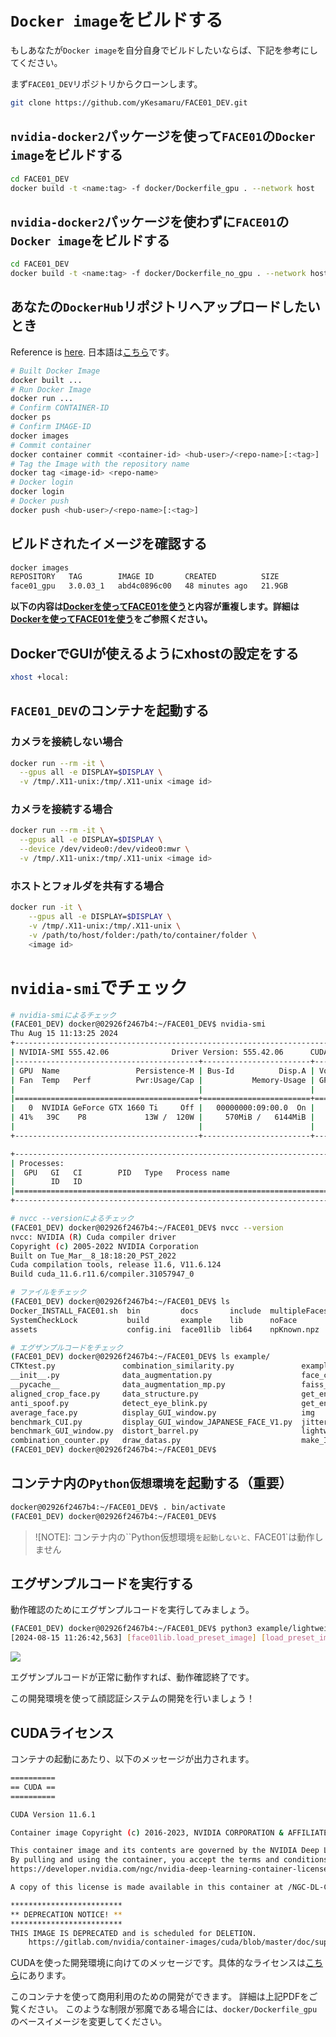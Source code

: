 # `Docker image`をビルドする
もしあなたが`Docker image`を自分自身でビルドしたいならば、下記を参考にしてください。

まず`FACE01_DEV`リポジトリからクローンします。
```bash
git clone https://github.com/yKesamaru/FACE01_DEV.git
```


## `nvidia-docker2`パッケージを使って`FACE01`の`Docker image`をビルドする
```bash
cd FACE01_DEV
docker build -t <name:tag> -f docker/Dockerfile_gpu . --network host
```


## `nvidia-docker2`パッケージを**使わずに**`FACE01`の`Docker image`をビルドする
```bash
cd FACE01_DEV
docker build -t <name:tag> -f docker/Dockerfile_no_gpu . --network host
```


## あなたの`DockerHub`リポジトリへアップロードしたいとき
Reference is [here](https://docs.docker.com/docker-hub/repos/#pushing-a-docker-container-image-to-docker-hub).
日本語は[こちら](https://zenn.dev/katan/articles/1d5ff92fd809e7)です。
```bash
# Built Docker Image
docker built ...
# Run Docker Image
docker run ...
# Confirm CONTAINER-ID
docker ps
# Confirm IMAGE-ID
docker images
# Commit container
docker container commit <container-id> <hub-user>/<repo-name>[:<tag>]
# Tag the Image with the repository name
docker tag <image-id> <repo-name>
# Docker login
docker login
# Docker push
docker push <hub-user>/<repo-name>[:<tag>]
```


## ビルドされたイメージを確認する
```bash
docker images
REPOSITORY   TAG        IMAGE ID       CREATED          SIZE
face01_gpu   3.0.03_1   abd4c0896c00   48 minutes ago   21.9GB
```


**以下の内容は[Dockerを使ってFACE01を使う](https://ykesamaru.github.io/FACE01_DEV/step_by_step/docker.html#dockerface01)と内容が重複します。詳細は[Dockerを使ってFACE01を使う](https://ykesamaru.github.io/FACE01_DEV/step_by_step/docker.html#dockerface01)をご参照ください。**

## DockerでGUIが使えるようにxhostの設定をする
```bash
xhost +local:
```

## `FACE01_DEV`のコンテナを起動する
### カメラを**接続しない**場合
```bash
docker run --rm -it \
  --gpus all -e DISPLAY=$DISPLAY \
  -v /tmp/.X11-unix:/tmp/.X11-unix <image id>
```
### カメラを接続する場合
```bash
docker run --rm -it \
  --gpus all -e DISPLAY=$DISPLAY \
  --device /dev/video0:/dev/video0:mwr \
  -v /tmp/.X11-unix:/tmp/.X11-unix <image id>
```

### ホストとフォルダを共有する場合
```bash
docker run -it \
    --gpus all -e DISPLAY=$DISPLAY \
    -v /tmp/.X11-unix:/tmp/.X11-unix \
    -v /path/to/host/folder:/path/to/container/folder \
    <image id>
```

# `nvidia-smi`でチェック
```bash
# nvidia-smiによるチェック
(FACE01_DEV) docker@02926f2467b4:~/FACE01_DEV$ nvidia-smi
Thu Aug 15 11:13:25 2024
+-----------------------------------------------------------------------------------------+
| NVIDIA-SMI 555.42.06              Driver Version: 555.42.06      CUDA Version: 12.5     |
|-----------------------------------------+------------------------+----------------------+
| GPU  Name                 Persistence-M | Bus-Id          Disp.A | Volatile Uncorr. ECC |
| Fan  Temp   Perf          Pwr:Usage/Cap |           Memory-Usage | GPU-Util  Compute M. |
|                                         |                        |               MIG M. |
|=========================================+========================+======================|
|   0  NVIDIA GeForce GTX 1660 Ti     Off |   00000000:09:00.0  On |                  N/A |
| 41%   39C    P8             13W /  120W |     570MiB /   6144MiB |      3%      Default |
|                                         |                        |                  N/A |
+-----------------------------------------+------------------------+----------------------+

+-----------------------------------------------------------------------------------------+
| Processes:                                                                              |
|  GPU   GI   CI        PID   Type   Process name                              GPU Memory |
|        ID   ID                                                               Usage      |
|=========================================================================================|
+-----------------------------------------------------------------------------------------+

# nvcc --versionによるチェック
(FACE01_DEV) docker@02926f2467b4:~/FACE01_DEV$ nvcc --version
nvcc: NVIDIA (R) Cuda compiler driver
Copyright (c) 2005-2022 NVIDIA Corporation
Built on Tue_Mar__8_18:18:20_PST_2022
Cuda compilation tools, release 11.6, V11.6.124
Build cuda_11.6.r11.6/compiler.31057947_0

# ファイルをチェック
(FACE01_DEV) docker@02926f2467b4:~/FACE01_DEV$ ls
Docker_INSTALL_FACE01.sh  bin         docs       include  multipleFaces  output              pyvenv.cfg
SystemCheckLock           build       example    lib      noFace         preset_face_images  requirements_dev.txt
assets                    config.ini  face01lib  lib64    npKnown.npz    pyproject.toml      share

# エグザンプルコードをチェック
(FACE01_DEV) docker@02926f2467b4:~/FACE01_DEV$ ls example/
CTKtest.py               combination_similarity.py               example_logging.py                    make_npKnown_file.py
__init__.py              data_augmentation.py                    face_coordinates.py                   output.txt
__pycache__              data_augmentation_mp.py                 faiss_combination_similarity.py       pysimplegui_bk
aligned_crop_face.py     data_structure.py                       get_encoded_data.py                   similarity.py
anti_spoof.py            detect_eye_blink.py                     get_encoded_data_JAPANESE_FACE_V1.py  simple.py
average_face.py          display_GUI_window.py                   img                                   simple_JAPANESE_FACE_V1.py
benchmark_CUI.py         display_GUI_window_JAPANESE_FACE_V1.py  jitter.py                             simple_file_browser.py
benchmark_GUI_window.py  distort_barrel.py                       lightweight_GUI.py                    点検済
combination_counter.py   draw_datas.py                           make_ID_card.py                       不明_bk
(FACE01_DEV) docker@02926f2467b4:~/FACE01_DEV$
```

## コンテナ内の`Python仮想環境`を起動する（重要）
```bash
docker@02926f2467b4:~/FACE01_DEV$ . bin/activate
(FACE01_DEV) docker@02926f2467b4:~/FACE01_DEV$
```

> ![NOTE]:
> コンテナ内の``Python仮想環境`を起動しないと、`FACE01`は動作しません

## エグザンプルコードを実行する
動作確認のためにエグザンプルコードを実行してみましょう。
```bash
(FACE01_DEV) docker@02926f2467b4:~/FACE01_DEV$ python3 example/lightweight_GUI.py
[2024-08-15 11:26:42,563] [face01lib.load_preset_image] [load_preset_image.py] [INFO] Loading npKnown.npz
```
![](assets/2024-08-15-11-28-20.png)

エグザンプルコードが正常に動作すれば、動作確認終了です。

この開発環境を使って顔認証システムの開発を行いましょう！

## CUDAライセンス
コンテナの起動にあたり、以下のメッセージが出力されます。
```bash
==========
== CUDA ==
==========

CUDA Version 11.6.1

Container image Copyright (c) 2016-2023, NVIDIA CORPORATION & AFFILIATES. All rights reserved.

This container image and its contents are governed by the NVIDIA Deep Learning Container License.
By pulling and using the container, you accept the terms and conditions of this license:
https://developer.nvidia.com/ngc/nvidia-deep-learning-container-license

A copy of this license is made available in this container at /NGC-DL-CONTAINER-LICENSE for your convenience.

*************************
** DEPRECATION NOTICE! **
*************************
THIS IMAGE IS DEPRECATED and is scheduled for DELETION.
    https://gitlab.com/nvidia/container-images/cuda/blob/master/doc/support-policy.md
```
CUDAを使った開発環境に向けてのメッセージです。具体的なライセンスは[こちら](https://developer.download.nvidia.com/licenses/NVIDIA_Deep_Learning_Container_License.pdf?t=eyJscyI6IndlYnNpdGUiLCJsc2QiOiJkZXZlbG9wZXIubnZpZGlhLmNvbS9jdWRhLXRvb2xraXQifQ==)にあります。

このコンテナを使って商用利用のための開発ができます。
詳細は上記PDFをご覧ください。
このような制限が邪魔である場合には、`docker/Dockerfile_gpu`のベースイメージを変更してください。